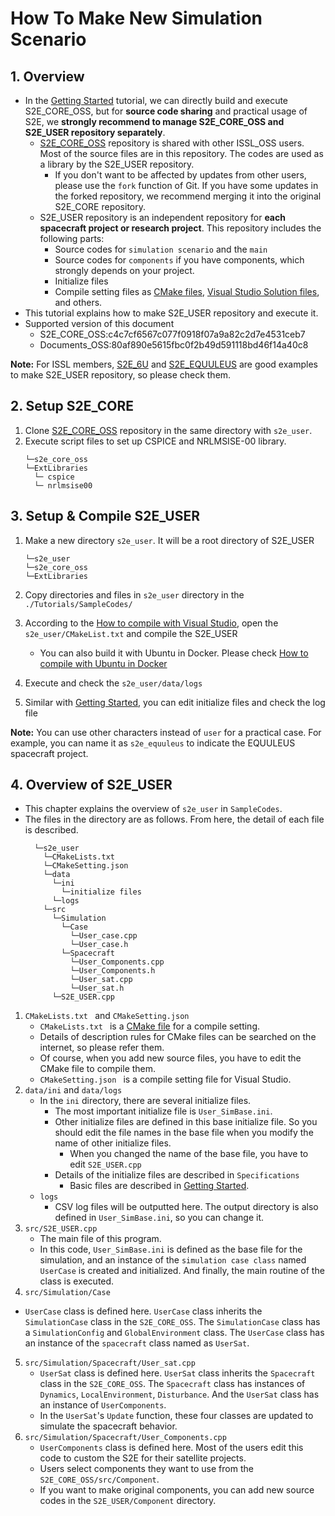 # How To Make New Simulation Scenario

## 1.  Overview

- In the [Getting Started](./Tutorials/GettingStarted.md) tutorial, we can directly build and execute S2E_CORE_OSS, but for **source code sharing** and practical usage of S2E, we **strongly recommend to manage S2E_CORE_OSS and S2E_USER repository separately**.
  - [S2E_CORE_OSS](https://gitlab.com/ut_issl/s2e/s2e_core_oss) repository is shared with other ISSL_OSS users. Most of the source files are in this repository. The codes are used as a library by the S2E_USER repository.
    - If you don't want to be affected by updates from other users, please use the `fork` function of Git. If you have some updates in the forked repository, we recommend merging it into the original S2E_CORE repository.
  - S2E_USER repository is an independent repository  for **each spacecraft project or research project**. This repository includes the following parts:
    - Source codes for `simulation scenario` and the `main`
    - Source codes for `components` if you have components, which strongly depends on your project.
    - Initialize files
    - Compile setting files as [CMake files](https://cmake.org/), [Visual Studio Solution files](https://visualstudio.microsoft.com/downloads/), and others. 
- This tutorial explains how to make S2E_USER repository and execute it.   
- Supported version of this document
  - S2E_CORE_OSS:c4c7cf6567c077f0918f07a9a82c2d7e4531ceb7
  - Documents_OSS:80af890e5615fbc0f2b49d591118bd46f14a40c8

**Note:** For ISSL members, [S2E_6U](https://gitlab.com/ut_issl/s2e/s2e_6u) and [S2E_EQUULEUS](https://gitlab.com/ut_issl/s2e/s2e_equuleus) are good examples to make S2E_USER repository, so please check them.

## 2. Setup S2E_CORE

1. Clone [S2E_CORE_OSS](https://gitlab.com/ut_issl/s2e/s2e_core_oss) repository in the same directory with `s2e_user`.
2.  Execute script files to set up CSPICE and NRLMSISE-00 library.
    ```
    └─s2e_core_oss  
    └─ExtLibraries  
      └─ cspice 
      └─ nrlmsise00
    ```
## 3. Setup & Compile S2E_USER

1. Make a new directory `s2e_user`. It will be a root directory of S2E_USER
    ```
    └─s2e_user  
    └─s2e_core_oss  
    └─ExtLibraries  
    ```

2. Copy directories and files in  `s2e_user` directory in the `./Tutorials/SampleCodes/`

3. According to the [How to compile with Visual Studio](./General/HowToCompileWithVisualStudio.md), open the `s2e_user/CMakeList.txt` and compile the S2E_USER
   - You can also build it with Ubuntu in Docker. Please check [How to compile with Ubuntu in Docker](./General/HowToCompileWithUbuntuInDocker.md)

4. Execute and check the `s2e_user/data/logs`

5. Similar with [Getting Started](./Tutorials/GettingStarted.md), you can edit initialize files and check the log file 

**Note:** You can use other characters instead of `user` for a practical case.  For example, you can name it as `s2e_equuleus` to indicate the EQUULEUS spacecraft project. 

## 4.  Overview of S2E_USER

- This chapter explains the overview of `s2e_user` in `SampleCodes`. 
- The files in the directory are as follows. From here, the detail of each file is described.
  ```
    └─s2e_user 
      └─CMakeLists.txt  
      └─CMakeSetting.json  
      └─data  
        └─ini  
          └─initialize files  
        └─logs  
      └─src  
        └─Simulation  
          └─Case  
            └─User_case.cpp  
            └─User_case.h  
          └─Spacecraft  
            └─User_Components.cpp  
            └─User_Components.h  
            └─User_sat.cpp  
            └─User_sat.h  
        └─S2E_USER.cpp  
  ```
1. `CMakeLists.txt ` and `CMakeSetting.json `
   -  `CMakeLists.txt `  is a [CMake file](https://cmake.org/) for a compile setting.
     - Details of description rules for CMake files can be searched on the internet, so please refer them.
     - Of course, when you add new source files, you have to edit the CMake file to compile them.
   - `CMakeSetting.json ` is a compile setting file for Visual Studio.
2. `data/ini` and `data/logs`
   - In the `ini` directory, there are several initialize files.
     - The most important initialize file is `User_SimBase.ini`.
     - Other initialize files are defined in this base initialize file. So you should edit the file names in the base file when you modify the name of other initialize files.
       - When you changed the name of the base file, you have to edit `S2E_USER.cpp`
     - Details of the initialize files are described in `Specifications`
       - Basic files are described in [Getting Started](./Tutorials/GettingStarted.md).
   - `logs`
     - CSV log files will be outputted here. The output directory is also defined in `User_SimBase.ini`, so you can change it.
3. `src/S2E_USER.cpp`
   - The main file of this program.
   - In this code, `User_SimBase.ini` is defined as the base file for the simulation, and an instance of the `simulation case class` named `UserCase` is created and initialized. And finally, the main routine of the class is executed.
4.  `src/Simulation/Case`
   - `UserCase` class is defined here. `UserCase` class inherits the `SimulationCase` class in the `S2E_CORE_OSS`. The `SimulationCase` class has a `SimulationConfig` and `GlobalEnvironment` class. The `UserCase` class has an instance of the `spacecraft` class named as `UserSat`.
5. `src/Simulation/Spacecraft/User_sat.cpp `
   - `UserSat` class is defined here. `UserSat` class inherits the `Spacecraft` class in the `S2E_CORE_OSS`. The `Spacecraft` class has instances of `Dynamics`, `LocalEnvironment`, `Disturbance`. And the `UserSat` class has an instance of `UserComponents`.
   - In the `UserSat`'s `Update` function, these four classes are updated to simulate the spacecraft behavior.
6. `src/Simulation/Spacecraft/User_Components.cpp`
   - `UserComponents` class is defined here. Most of the users edit this code to custom the S2E for their satellite projects.
   - Users select components they want to use from the `S2E_CORE_OSS/src/Component`.
   - If you want to make original components, you can add new source codes in the `S2E_USER/Component` directory.

